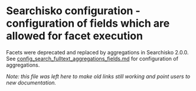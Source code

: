 Searchisko configuration - configuration of fields which are allowed for facet execution
==============================================================================

Facets were deprecated and replaced by aggregations in Searchisko 2.0.0.
See [config_search_fulltext_aggregations_fields.md](config_search_fulltext_aggregations_fields.md) for configuration of aggregations.

_Note: this file was left here to make old links still working and point users to new documentation._